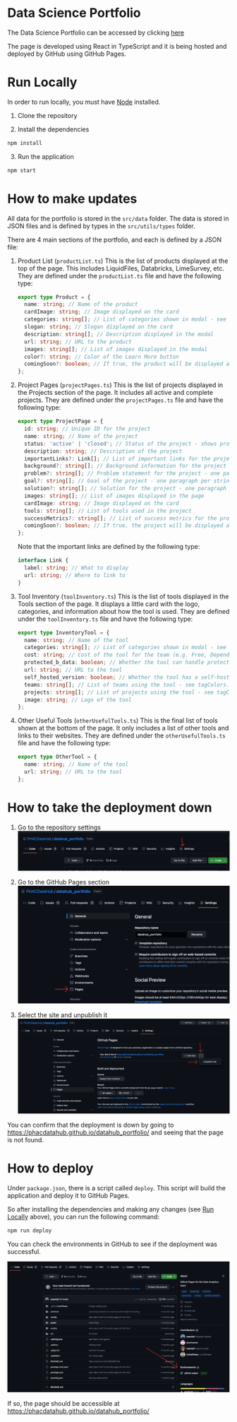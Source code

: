 # Data Science Portfolio

The Data Science Portfolio can be accessed by clicking <a href="https://phacdatahub.github.io/datahub_portfolio/" target="_blank">here</a>

The page is developed using React in TypeScript and it is being hosted and deployed by GitHub using GitHub Pages.

# Run Locally

In order to run locally, you must have [Node](https://nodejs.org/en/) installed.

1. Clone the repository

2. Install the dependencies

```bash
npm install
```

3. Run the application

```bash
npm start
```

# How to make updates

All data for the portfolio is stored in the `src/data` folder. The data is stored in JSON files and is defined by types in the `src/utils/types` folder.

There are 4 main sections of the portfolio, and each is defined by a JSON file:

1. Product List (`productList.ts`)
   This is the list of products displayed at the top of the page. This includes LiquidFiles, Databricks, LimeSurvey, etc.
   They are defined under the `productList.ts` file and have the following type:

   ```typescript
   export type Product = {
     name: string; // Name of the product
     cardImage: string; // Image displayed on the card
     categories: string[]; // List of categories shown in modal - see tagColors.ts for standard categories
     slogan: string; // Slogan displayed on the card
     description: string[]; // Description displayed in the modal
     url: string; // URL to the product
     images: string[]; // List of images displayed in the modal
     color?: string; // Color of the Learn More button
     comingSoon?: boolean; // If true, the product will be displayed as coming soon and will not be clickable
   };
   ```

2. Project Pages (`projectPages.ts`)
   This is the list of projects displayed in the Projects section of the page. It includes all active and complete projects.
   They are defined under the `projectPages.ts` file and have the following type:

   ```typescript
   export type ProjectPage = {
     id: string; // Unique ID for the project
     name: string; // Name of the project
     status: 'active' | 'closed'; // Status of the project - shows project in the appropriate section
     description: string; // Description of the project
     importantLinks?: Link[]; // List of important links for the project
     background?: string[]; // Background information for the project - one paragraph per string
     problem?: string[]; // Problem statement for the project - one paragraph per string
     goal?: string[]; // Goal of the project - one paragraph per string
     solution?: string[]; // Solution for the project - one paragraph per string
     images: string[]; // List of images displayed in the page
     cardImage: string; // Image displayed on the card
     tools: string[]; // List of tools used in the project
     successMetrics?: string[]; // List of success metrics for the project - one paragraph per string
     comingSoon?: boolean; // If true, the project will be displayed as coming soon and will not be clickable
   };
   ```

   Note that the important links are defined by the following type:

   ```typescript
   interface Link {
     label: string; // What to display
     url: string; // Where to link to
   }
   ```

3. Tool Inventory (`toolInventory.ts`)
   This is the list of tools displayed in the Tools section of the page. It displays a little card with the logo, categories, and information about how the tool is used.
   They are defined under the `toolInventory.ts` file and have the following type:

   ```typescript
   export type InventoryTool = {
     name: string; // Name of the tool
     categories: string[]; // List of categories shown in modal - see tagColors.ts for standard categories
     cost: string; // Cost of the tool for the team (e.g. Free, Depends on usage, etc.)
     protected_b_data: boolean; // Whether the tool can handle protected B data
     url: string; // URL to the tool
     self_hosted_version: boolean; // Whether the tool has a self-hosted version available
     teams: string[]; // List of teams using the tool - see tagColors.ts for standard teams
     projects: string[]; // List of projects using the tool - see tagColors.ts for standard projects
     image: string; // Logo of the tool
   };
   ```

4. Other Useful Tools (`otherUsefulTools.ts`)
   This is the final list of tools shown at the bottom of the page. It only includes a list of other tools and links to their websites.
   They are defined under the `otherUsefulTools.ts` file and have the following type:

   ```typescript
   export type OtherTool = {
     name: string; // Name of the tool
     url: string; // URL to the tool
   };
   ```

# How to take the deployment down

1. Go to the repository settings
   <img src="public/images/docs/down_1.png" alt="Step 1 of taking down deployment" />

2. Go to the GitHub Pages section
   <img src="public/images/docs/down_2.png" alt="Step 2 of taking down deployment" />

3. Select the site and unpublish it
   <img src="public/images/docs/down_3.png" alt="Step 3 of taking down deployment" />

You can confirm that the deployment is down by going to https://phacdatahub.github.io/datahub_portfolio/ and seeing that the page is not found.

# How to deploy

Under `package.json`, there is a script called `deploy`. This script will build the application and deploy it to GitHub Pages.

So after installing the dependencies and making any changes (see [Run Locally](#run-locally) above), you can run the following command:

```bash
npm run deploy
```

You can check the environments in GitHub to see if the deployment was successful.

<img src="public/images/docs/up_1.png" alt="Deployment" />

If so, the page should be accessible at https://phacdatahub.github.io/datahub_portfolio/
